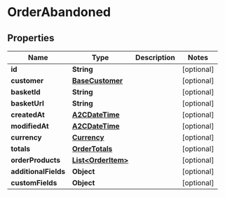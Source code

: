 

# OrderAbandoned

## Properties

Name | Type | Description | Notes
------------ | ------------- | ------------- | -------------
**id** | **String** |  |  [optional]
**customer** | [**BaseCustomer**](BaseCustomer.md) |  |  [optional]
**basketId** | **String** |  |  [optional]
**basketUrl** | **String** |  |  [optional]
**createdAt** | [**A2CDateTime**](A2CDateTime.md) |  |  [optional]
**modifiedAt** | [**A2CDateTime**](A2CDateTime.md) |  |  [optional]
**currency** | [**Currency**](Currency.md) |  |  [optional]
**totals** | [**OrderTotals**](OrderTotals.md) |  |  [optional]
**orderProducts** | [**List&lt;OrderItem&gt;**](OrderItem.md) |  |  [optional]
**additionalFields** | **Object** |  |  [optional]
**customFields** | **Object** |  |  [optional]




